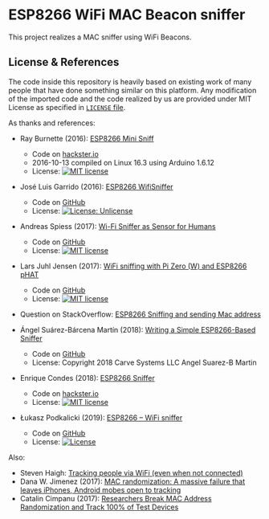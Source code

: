 # ESP8266 WiFi MAC Beacon sniffer

This project realizes a MAC sniffer using WiFi Beacons.

## License & References

The code inside this repository is heavily based on existing work of many people that have done something similar on this platform.
Any modification of the imported code and the code realized by us are provided under MIT License as specified in [`LICENSE` file](./LICENSE).

As thanks and references:

  - Ray Burnette (2016):
    [ESP8266 Mini Sniff](https://www.hackster.io/rayburne/esp8266-mini-sniff-f6b93a)
    
    - Code on [hackster.io](https://halckemy.s3.amazonaws.com/uploads/attachments/209627/ESP8266_Min-Sniff.zip)
    - 2016-10-13 compiled on Linux 16.3 using Arduino 1.6.12
    - License: [![MIT license](https://img.shields.io/badge/License-MIT-blue.svg)](https://lbesson.mit-license.org/)
  
  - José Luis Garrido (2016):
    [ESP8266 WifiSniffer](https://github.com/kalanda/esp8266-sniffer/blob/master/README.md)
    
    - Code on [GitHub](https://github.com/kalanda/esp8266-sniffer)
    - License:  [![License: Unlicense](https://img.shields.io/badge/license-Unlicense-blue.svg)](http://unlicense.org/)
  
  - Andreas Spiess (2017):
    [Wi-Fi Sniffer as Sensor for Humans](https://youtu.be/fmhjtzmLrg8)
    
    - Code on [GitHub](https://github.com/SensorsIot/Wi-Fi-Sniffer-as-a-Human-detector)
    - License: [![MIT license](https://img.shields.io/badge/License-MIT-blue.svg)](https://lbesson.mit-license.org/)
  
  - Lars Juhl Jensen (2017):
    [WiFi sniffing with Pi Zero (W) and ESP8266 pHAT](https://forums.pimoroni.com/t/wifi-sniffing-with-pi-zero-w-and-esp8266-phat/4476)

    - Code on [GitHub](https://github.com/larsjuhljensen/phatsniffer/tree/master/esp8266)
    - License: [![MIT license](https://img.shields.io/badge/License-MIT-blue.svg)](https://lbesson.mit-license.org/)
  
  - Question on StackOverflow:
    [ESP8266 Sniffing and sending Mac address](https://stackoverflow.com/questions/45089986/esp8266-sniffing-and-sending-mac-address)
  
  - Ángel Suárez-Bárcena Martín (2018):
    [Writing a Simple ESP8266-Based Sniffer](https://carvesystems.com/news/writing-a-simple-esp8266-based-sniffer/)

    - Code on [GitHub](https://github.com/n0w/esp8266-simple-sniffer)
    - License: Copyright 2018 Carve Systems LLC Angel Suarez-B Martin
  
  - Enrique Condes (2018):
    [ESP8266 Sniffer](https://www.hackster.io/kosme/esp8266-sniffer-9e4770)

    - Code on [hackster.io](https://halckemy.s3.amazonaws.com/uploads/attachments/611796/MACSniff.zip)
    - License: [![MIT license](https://img.shields.io/badge/License-MIT-blue.svg)](https://lbesson.mit-license.org/)
  
  - Łukasz Podkalicki (2019):
    [ESP8266 – WiFi sniffer](https://blog.podkalicki.com/esp8266-wifi-sniffer/)

    - Code on [GitHub](https://github.com/lpodkalicki/blog/tree/master/esp8266/016_wifi_sniffer)
    - License: [![License](https://img.shields.io/badge/License-BSD%203--Clause-blue.svg)](https://opensource.org/licenses/BSD-3-Clause)
  
Also:

  - Steven Haigh:
    [Tracking people via WiFi (even when not connected)](https://www.crc.id.au/tracking-people-via-wifi-even-when-not-connected/)
  - Dana W. Jimenez (2017):
    [MAC randomization: A massive failure that leaves iPhones, Android mobes open to tracking](https://www.airsassociation.org/airs-articles/item/19456-mac-randomization-a-massive-failure-that-leaves-iphones-android-mobes-open-to-tracking)
  - Catalin Cimpanu (2017):
    [Researchers Break MAC Address Randomization and Track 100% of Test Devices](https://www.bleepingcomputer.com/news/security/researchers-break-mac-address-randomization-and-track-100-percent-of-test-devices/)
